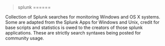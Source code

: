 >splunk
======

Collection of Splunk searches for monitoring Windows and OS X systems. Some are adapted from the Splunk Apps for Windows and Unix, credit for base scripts and statistics is owed to the creators of those splunk applications. These are strictly search syntaxes being posted for community usage.
